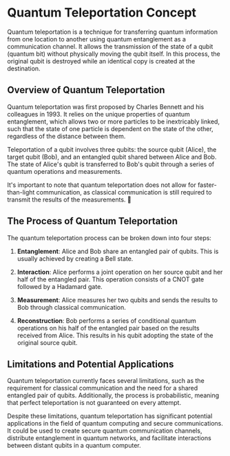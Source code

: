 # Quantum Teleportation Concept

Quantum teleportation is a technique for transferring quantum information from one location to another using quantum entanglement as a communication channel. It allows the transmission of the state of a qubit (quantum bit) without physically moving the qubit itself. In this process, the original qubit is destroyed while an identical copy is created at the destination.

## Overview of Quantum Teleportation

Quantum teleportation was first proposed by Charles Bennett and his colleagues in 1993. It relies on the unique properties of quantum entanglement, which allows two or more particles to be inextricably linked, such that the state of one particle is dependent on the state of the other, regardless of the distance between them.

Teleportation of a qubit involves three qubits: the source qubit (Alice), the target qubit (Bob), and an entangled qubit shared between Alice and Bob. The state of Alice's qubit is transferred to Bob's qubit through a series of quantum operations and measurements.

It's important to note that quantum teleportation does not allow for faster-than-light communication, as classical communication is still required to transmit the results of the measurements. 🥲

## The Process of Quantum Teleportation

The quantum teleportation process can be broken down into four steps:

1. **Entanglement**: Alice and Bob share an entangled pair of qubits. This is usually achieved by creating a Bell state.

2. **Interaction**: Alice performs a joint operation on her source qubit and her half of the entangled pair. This operation consists of a CNOT gate followed by a Hadamard gate.

3. **Measurement**: Alice measures her two qubits and sends the results to Bob through classical communication.

4. **Reconstruction**: Bob performs a series of conditional quantum operations on his half of the entangled pair based on the results received from Alice. This results in his qubit adopting the state of the original source qubit.

## Limitations and Potential Applications

Quantum teleportation currently faces several limitations, such as the requirement for classical communication and the need for a shared entangled pair of qubits. Additionally, the process is probabilistic, meaning that perfect teleportation is not guaranteed on every attempt.

Despite these limitations, quantum teleportation has significant potential applications in the field of quantum computing and secure communications. It could be used to create secure quantum communication channels, distribute entanglement in quantum networks, and facilitate interactions between distant qubits in a quantum computer.
